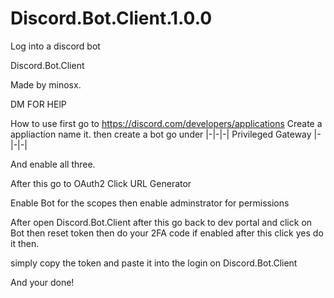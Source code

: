 # Discord.Bot.Client.1.0.0
Log into a discord bot

Discord.Bot.Client


Made by minosx. 

DM FOR HElP


How to use first go to https://discord.com/developers/applications Create a appliaction name it. then create a bot go under |-|-|-| Privileged Gateway |-|-|-|

And enable all three.

After this go to OAuth2 Click URL Generator

Enable Bot for the scopes then enable adminstrator for permissions

After open Discord.Bot.Client after this go back to dev portal and click on Bot then reset token then do your 2FA code if enabled after this click yes do it then.

simply copy the token and paste it into the login on Discord.Bot.Client

And your done!
